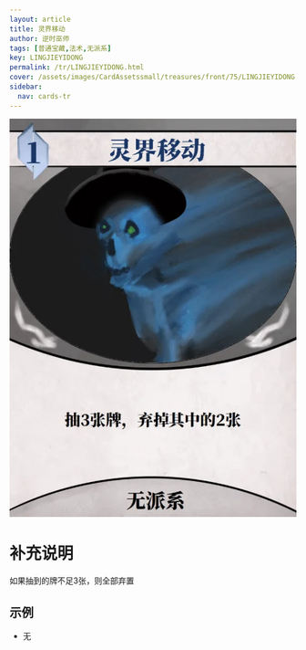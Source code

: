 ```yaml
---
layout: article
title: 灵界移动
author: 逆时巫师
tags: [普通宝藏,法术,无派系]
key: LINGJIEYIDONG
permalink: /tr/LINGJIEYIDONG.html
cover: /assets/images/CardAssetssmall/treasures/front/75/LINGJIEYIDONG.webp
sidebar:
  nav: cards-tr
---
```

![](/assets/images/CardAssets/treasures/front/75/LINGJIEYIDONG.webp)

# 补充说明
如果抽到的牌不足3张，则全部弃置


## 示例
* 无